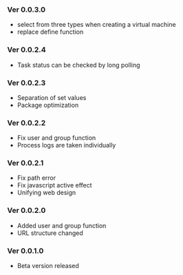### Ver 0.0.3.0
- select from three types when creating a virtual machine
- replace define function

### Ver 0.0.2.4
- Task status can be checked by long polling

### Ver 0.0.2.3
- Separation of set values
- Package optimization

### Ver 0.0.2.2
- Fix user and group function
- Process logs are taken individually

### Ver 0.0.2.1
- Fix path error
- Fix javascript active effect
- Unifying web design

### Ver 0.0.2.0
- Added user and group function
- URL structure changed

### Ver 0.0.1.0
- Beta version released